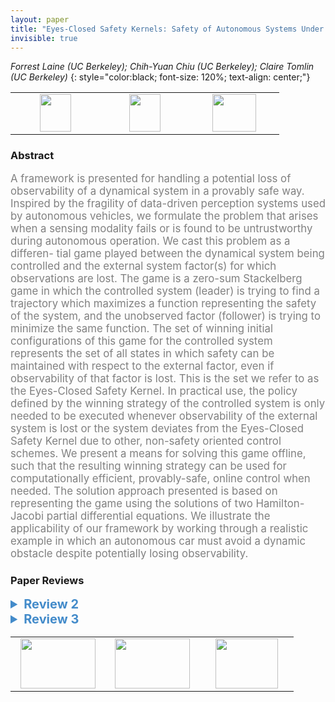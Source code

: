```yaml
---
layout: paper
title: "Eyes-Closed Safety Kernels: Safety of Autonomous Systems Under Loss of Observability"
invisible: true
---
```

*Forrest Laine (UC Berkeley); Chih-Yuan Chiu (UC Berkeley); Claire Tomlin (UC Berkeley)*
{: style="color:black; font-size: 120%; text-align: center;"}

<table width="30%"> <tr>
<td style="width: 20%; text-align: center;"><a href="http://www.roboticsproceedings.org/rss16/p096.pdf"><img src="{{ site.baseurl }}/images/paper_link.png"
width = "50"  height = "60"/> </a> </td>

<td style="width: 20%; text-align: center;"><a href="http://github.com/4estlaine/eyes_closed"><img src="{{ site.baseurl }}/images/software_link.png"
width = "50"  height = "60"/> </a> </td>

<td style="width: 20%; text-align: center;"><a href="nan"><img src="{{ site.baseurl }}/images/pheedloop_link.png"
width = "70"  height = "60"/> </a> </td>

</tr></table>

### Abstract
<html><p style="color:gray; font-size: 120%; text-align: justified;">
A framework is presented for handling a potential loss of observability of a dynamical system in a provably safe way. Inspired by the fragility of data-driven perception systems used by autonomous vehicles, we formulate the problem that arises when a sensing modality fails or is found to be untrustworthy during autonomous operation. We cast this problem as a differen- tial game played between the dynamical system being controlled and the external system factor(s) for which observations are lost. The game is a zero-sum Stackelberg game in which the controlled system (leader) is trying to find a trajectory which maximizes a function representing the safety of the system, and the unobserved factor (follower) is trying to minimize the same function. The set of winning initial configurations of this game for the controlled system represents the set of all states in which safety can be maintained with respect to the external factor, even if observability of that factor is lost. This is the set we refer to as the Eyes-Closed Safety Kernel. In practical use, the policy defined by the winning strategy of the controlled system is only needed to be executed whenever observability of the external system is lost or the system deviates from the Eyes-Closed Safety Kernel due to other, non-safety oriented control schemes. We present a means for solving this game offline, such that the resulting winning strategy can be used for computationally efficient, provably-safe, online control when needed. The solution approach presented is based on representing the game using the solutions of two Hamilton-Jacobi partial differential equations. We illustrate the applicability of our framework by working through a realistic example in which an autonomous car must avoid a dynamic obstacle despite potentially losing observability.
</p></html>

### Paper Reviews
<details><summary style="font-size:20px; color:#438BCA; cursor: pointer;"><b> Review 2</b></summary>
<p style="color:gray; font-size: 120%; text-align: justified; white-space: pre-line">
I have several concerns focused around wording, implementation, and references to prior work:

1. The approach proposed in the paper is implemented using the Level Set Toolbox. Does the approximation generated by the Level Set Toolbox generate a conservative approximation to the true 1-super level set? If the approximations generated in  the paper are conservative, the authors should mention that property. If not, then I am not sure why the the proposed method deals with the potential loss of observability in a provably safe manner. A clarification should be made in the revision to ensure that readers appreciate the significance of the result. 

2. There are others who've proposed to plan while treating potentially observed or only partially observed models using forward and then backwards reachability. Though these methods do not treat the problem as a zero-sum, differential game (as is done in this paper), they are probably worth referencing as motivation for this approach. For instance:

Ahn, Heejin, Karl Berntorp, and Stefano Di Cairano. "Reachability-based Decision Making for City Driving." 2018 Annual American Control Conference (ACC). IEEE, 2018

3. Have the authors considered how to apply this to real-world or specifically more realistic vehicle models? Some discussion of that is probably merited given the difficulty of applying some of these reachability based approaches. Again, to appreciate the significance of the approach, such a discussion would be helpful.
</p> </details>

<details><summary style="font-size:20px; color:#438BCA; cursor: pointer;"><b> Review 3</b></summary>
<p style="color:gray; font-size: 120%; text-align: justified; white-space: pre-line">
The paper is overall well-written and easy to follow.

Minor comments:

1- It seems that you should use "Lemma" instead of "Theorem" for Theorem1 &2, as they are direct results of already published work.

2- Please give more details and the limitations regarding your assumption: "the external system can observe the internal system at all times". In the case of two autonomous cars, it is possible that both systems cannot observe each other.

3- In Section III, as you are only considering the 2D case, the cars are rather disks and not spheres.

4- The analysis in Section III. A. "Notes on Computation" is interesting, can you provide more details regarding your statement: "Nevertheless, with clever representation of the systems, many interesting problems more complicated than the one presented here can be solved using this framework."

</p> </details>

<table width="100%"><tr><td style="width: 30%; text-align: center;"><a href="{{ site.baseurl }}/program/papers/95"> <img src="{{ site.baseurl }}/images/previous_icon.png" width = "120"  height = "80"/> </a> </td>

<td style="width: 30%; text-align: center;"><a href="{{ site.baseurl }}/program/papers"> <img src="{{ site.baseurl }}/images/overview_icon.png" width = "120"  height = "80"/> </a> </td> 

<td style="width: 30%; text-align: center;"><a href="{{ site.baseurl }}/program/papers/97"> <img src="{{ site.baseurl }}/images/next_icon.png" width = "100"  height = "80"/> </a> </td> 

</tr></table>

